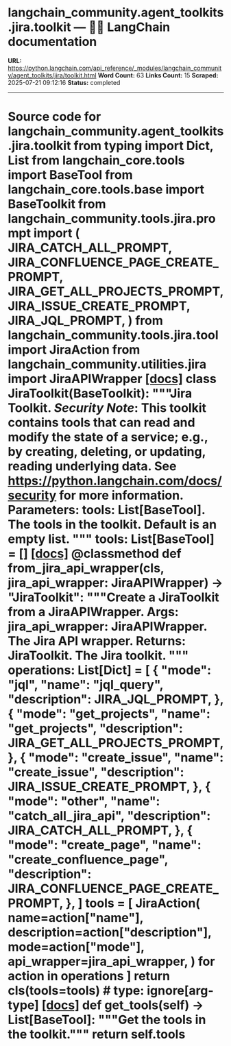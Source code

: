 # langchain_community.agent_toolkits.jira.toolkit — 🦜🔗 LangChain  documentation

**URL:** https://python.langchain.com/api_reference/_modules/langchain_community/agent_toolkits/jira/toolkit.html
**Word Count:** 63
**Links Count:** 15
**Scraped:** 2025-07-21 09:12:16
**Status:** completed

---

# Source code for langchain\_community.agent\_toolkits.jira.toolkit               from typing import Dict, List          from langchain_core.tools import BaseTool     from langchain_core.tools.base import BaseToolkit          from langchain_community.tools.jira.prompt import (         JIRA_CATCH_ALL_PROMPT,         JIRA_CONFLUENCE_PAGE_CREATE_PROMPT,         JIRA_GET_ALL_PROJECTS_PROMPT,         JIRA_ISSUE_CREATE_PROMPT,         JIRA_JQL_PROMPT,     )     from langchain_community.tools.jira.tool import JiraAction     from langchain_community.utilities.jira import JiraAPIWrapper                              [[docs]](https://python.langchain.com/api_reference/community/agent_toolkits/langchain_community.agent_toolkits.jira.toolkit.JiraToolkit.html#langchain_community.agent_toolkits.jira.toolkit.JiraToolkit)     class JiraToolkit(BaseToolkit):         """Jira Toolkit.              *Security Note*: This toolkit contains tools that can read and modify             the state of a service; e.g., by creating, deleting, or updating,             reading underlying data.                  See https://python.langchain.com/docs/security for more information.              Parameters:             tools: List[BaseTool]. The tools in the toolkit. Default is an empty list.         """              tools: List[BaseTool] = []                         [[docs]](https://python.langchain.com/api_reference/community/agent_toolkits/langchain_community.agent_toolkits.jira.toolkit.JiraToolkit.html#langchain_community.agent_toolkits.jira.toolkit.JiraToolkit.from_jira_api_wrapper)         @classmethod         def from_jira_api_wrapper(cls, jira_api_wrapper: JiraAPIWrapper) -> "JiraToolkit":             """Create a JiraToolkit from a JiraAPIWrapper.                  Args:                 jira_api_wrapper: JiraAPIWrapper. The Jira API wrapper.                  Returns:                 JiraToolkit. The Jira toolkit.             """                  operations: List[Dict] = [                 {                     "mode": "jql",                     "name": "jql_query",                     "description": JIRA_JQL_PROMPT,                 },                 {                     "mode": "get_projects",                     "name": "get_projects",                     "description": JIRA_GET_ALL_PROJECTS_PROMPT,                 },                 {                     "mode": "create_issue",                     "name": "create_issue",                     "description": JIRA_ISSUE_CREATE_PROMPT,                 },                 {                     "mode": "other",                     "name": "catch_all_jira_api",                     "description": JIRA_CATCH_ALL_PROMPT,                 },                 {                     "mode": "create_page",                     "name": "create_confluence_page",                     "description": JIRA_CONFLUENCE_PAGE_CREATE_PROMPT,                 },             ]             tools = [                 JiraAction(                     name=action["name"],                     description=action["description"],                     mode=action["mode"],                     api_wrapper=jira_api_wrapper,                 )                 for action in operations             ]             return cls(tools=tools)  # type: ignore[arg-type]                                        [[docs]](https://python.langchain.com/api_reference/community/agent_toolkits/langchain_community.agent_toolkits.jira.toolkit.JiraToolkit.html#langchain_community.agent_toolkits.jira.toolkit.JiraToolkit.get_tools)         def get_tools(self) -> List[BaseTool]:             """Get the tools in the toolkit."""             return self.tools